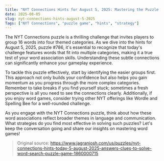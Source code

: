 ```yaml
---
title: "NYT Connections Hints for August 5, 2025: Mastering the Puzzle Game"
date: 2025-08-05
slug: nyt-connections-hints-august-5-2025
Tags: ["NYT Connections", "puzzle game", "hints", "strategy"]
---
```


The NYT Connections puzzle is a thrilling challenge that invites players to group 16 words into four themed categories. As we dive into the hints for August 5, 2025, puzzle #786, it's essential to recognize that today's challenge features words that fit into multiple categories, making it a true test of your word association skills. Understanding these subtle connections can significantly enhance your gameplay experience.

To tackle this puzzle effectively, start by identifying the easier groups first. This approach not only builds your confidence but also helps you gain momentum as you progress through the more complex categories. Remember to take breaks if you find yourself stuck; sometimes a fresh perspective is all you need to see the connections clearly. Additionally, if you enjoy word games, consider trying other NYT offerings like Wordle and Spelling Bee for a well-rounded challenge.

As you engage with the NYT Connections puzzle, think about how these word associations reflect broader themes in language and communication. What strategies do you find most effective in solving such puzzles? Let's keep the conversation going and share our insights on mastering word games!
> Original source: https://www.jagranjosh.com/us/puzzles/nyt-connections-hints-today-5-august-2025-answers-clues-to-solve-word-search-puzzle-game-1860000715